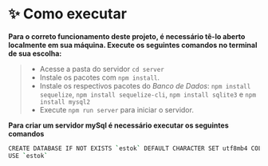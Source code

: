 # **✨ Como executar**

**Para o correto funcionamento deste projeto, é necessário tê-lo aberto localmente em sua máquina. Execute os seguintes comandos no terminal de sua escolha:**

> - Acesse a pasta do servidor `cd server`
> - Instale os pacotes com `npm install`.
> - Instale os respectivos pacotes do _Banco de Dados_: `npm install sequelize`, `npm install sequelize-cli`, `npm install sqlite3` e `npm install mysql2`
> - Execute `npm run server` para iniciar o servidor.

**Para criar um servidor mySql é necessário executar os seguintes comandos**

```sh
CREATE DATABASE IF NOT EXISTS `estok` DEFAULT CHARACTER SET utf8mb4 COLLATE utf8mb4_general_ci;
USE `estok`
```
